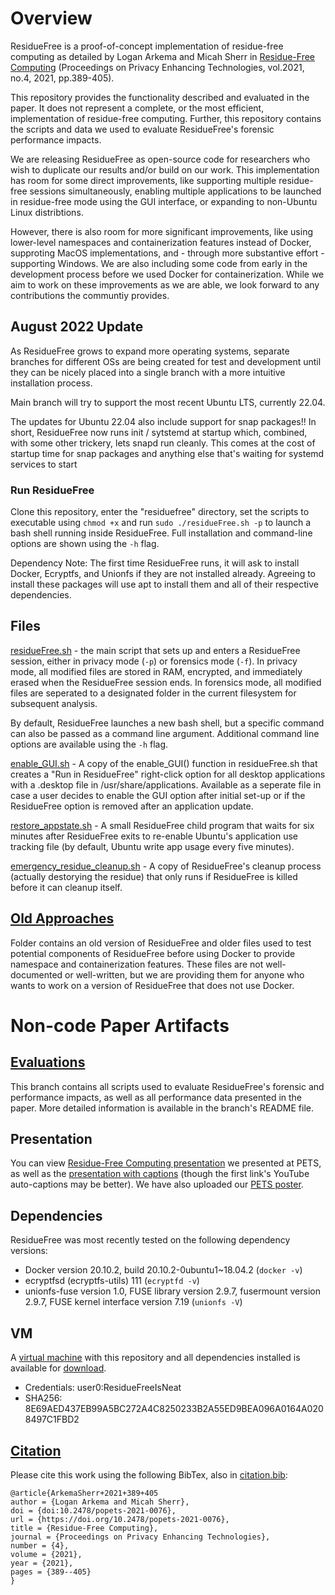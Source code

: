 # Overview
ResidueFree is a proof-of-concept implementation of residue-free computing as detailed by Logan Arkema
and Micah Sherr in [Residue-Free Computing](https://sciendo.com/de/article/10.2478/popets-2021-0076) (Proceedings on Privacy Enhancing Technologies, vol.2021, no.4, 2021, pp.389-405).

This repository provides the functionality described and evaluated in the paper. It does not represent a complete, or the most efficient, implementation of residue-free computing. Further, this repository contains the scripts and data we used to evaluate ResidueFree's forensic performance impacts.

We are releasing ResidueFree as open-source code for researchers who wish to duplicate our results and/or build on our work. This implementation has room for some direct improvements, like supporting multiple residue-free sessions simultaneously, enabling multiple applications to be launched in residue-free mode using the GUI interface, or expanding to non-Ubuntu Linux distribtions.

However, there is also room for more significant improvements, like using lower-level namespaces and containerization features instead of Docker, supproting MacOS implementations, and - through more substantive effort - supporting Windows. We are also including some code from early in the development process before we used Docker for containerization. While we aim to work on these improvements as we are able, we look forward to any contributions the communtiy provides.


## August 2022 Update
As ResidueFree grows to expand more operating systems, separate branches for different OSs are being created for test and development until they can be nicely placed into a single branch with a more intuitive installation process. 

Main branch will try to support the most recent Ubuntu LTS, currently 22.04.

The updates for Ubuntu 22.04 also include support for snap packages!! In short, ResidueFree now runs init / sytstemd at startup which, combined, with some other trickery, lets snapd run cleanly. This comes at the cost of startup time for snap packages and anything else that's waiting for systemd services to start 

### Run ResidueFree
Clone this repository, enter the "residuefree" directory, set the scripts to executable using `chmod +x` and run `sudo ./residueFree.sh -p` to launch a bash shell running inside ResidueFree. Full installation and command-line options are shown using the `-h` flag.

Dependency Note: The first time ResidueFree runs, it will ask to install Docker, Ecryptfs, and Unionfs if they are not installed already. Agreeing to install these packages will use apt to install them and all of their respective dependencies. 

## Files
[residueFree.sh](residueFree.sh) - the main script that sets up and enters a ResidueFree session, either in privacy mode (`-p`) or forensics mode (`-f`). In privacy mode, all modified files are stored in RAM, encrypted, and immediately erased when the ResidueFree session ends. In forensics mode, all modified files are seperated to a designated folder in the current filesystem for subsequent analysis. 

By default, ResidueFree launches a new bash shell, but a specific command can also be passed as a command line argument. Additional command line options are available using the `-h` flag.

[enable_GUI.sh](enable_GUI.sh) - A copy of the enable_GUI() function in residueFree.sh that creates a "Run in ResidueFree" right-click option for all desktop applications with a .desktop file in /usr/share/applications. Available as a seperate file in case a user decides to enable the GUI option after initial set-up or if the ResidueFree option is removed after an application update.

[restore_appstate.sh](restore_appstate.sh) - A small ResidueFree child program that waits for six minutes after ResidueFree exits to re-enable Ubuntu's application use tracking file (by default, Ubuntu write app usage every five minutes). 

[emergency_residue_cleanup.sh](emergency_residue_cleanup.sh) - A copy of ResidueFree's cleanup process (actually destorying the residue) that only runs if ResidueFree is killed before it can cleanup itself.

## [Old Approaches](old_approaches)
Folder contains an old version of ResidueFree and older files used to test potential components of ResidueFree before using Docker to provide namespace and containerization features. These files are not well-documented or well-written, but we are providing them for anyone who wants to work on a version of ResidueFree that does not use Docker.

# Non-code Paper Artifacts

## [Evaluations](https://github.com/LArkema/residuefree/tree/Evaluations)
This branch contains all scripts used to evaluate ResidueFree's forensic and performance impacts, as well as all performance data presented in the paper. More detailed information is available in the branch's README file. 

## Presentation
You can view [Residue-Free Computing presentation](https://www.youtube.com/watch?v=2TEMAeaxm44&list=PLWSQygNuIsPdfA8TBXlw647oHIJY21RFj&index=43) we presented at PETS, as well as the [presentation with captions](https://georgetown.box.com/s/02c9c3gtgmz8fnzkvdokio5af4b7fz1u) (though the first link's YouTube auto-captions may be better). We have also uploaded our [PETS poster](https://georgetown.box.com/s/uzfwj0wzkbg62u3dekgtlu8df2z68fbh).

## Dependencies
ResidueFree was most recently tested on the following dependency versions:
- Docker version 20.10.2, build 20.10.2-0ubuntu1~18.04.2 (`docker -v`)
- ecryptfsd (ecryptfs-utils) 111 (`ecryptfd -v`)
- unionfs-fuse version 1.0, FUSE library version 2.9.7, fusermount version 2.9.7, FUSE kernel interface version 7.19 (`unionfs -V`)

## VM
A [virtual machine](https://georgetown.box.com/s/xnlevmxnbgdc4q08lmkpkr49sw4egq98) with this repository and all dependencies installed is available for [download](https://georgetown.box.com/s/xnlevmxnbgdc4q08lmkpkr49sw4egq98). 
 - Credentials:  user0:ResidueFreeIsNeat
 - SHA256: 8E69AED437EB99A5BC272A4C8250233B2A55ED9BEA096A0164A0208497C1FBD2

## [Citation](citation.bib)
Please cite this work using the following BibTex, also in [citation.bib](citation.bib):
```
@article{ArkemaSherr+2021+389+405
author = {Logan Arkema and Micah Sherr},
doi = {doi:10.2478/popets-2021-0076},
url = {https://doi.org/10.2478/popets-2021-0076},
title = {Residue-Free Computing},
journal = {Proceedings on Privacy Enhancing Technologies},
number = {4},
volume = {2021},
year = {2021},
pages = {389--405}
}
```
